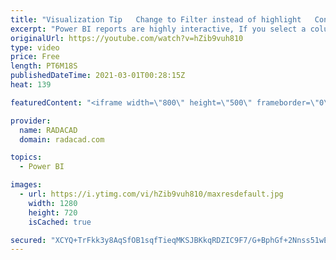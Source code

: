 ```yaml
---
title: "Visualization Tip   Change to Filter instead of highlight   Control the Interaction in Power BI"
excerpt: "Power BI reports are highly interactive, If you select a column in a column chart other charts will be highlighted. Selecting a slicer value will filter all other visuals in the report. This interactivity can be controlled easily. Despite the fact that this feature has been released in early phases of"
originalUrl: https://youtube.com/watch?v=hZib9vuh810
type: video
price: Free
length: PT6M18S
publishedDateTime: 2021-03-01T00:28:15Z
heat: 139

featuredContent: "<iframe width=\"800\" height=\"500\" frameborder=\"0\" src=\"https://www.youtube.com/embed/hZib9vuh810\" allow=\"accelerometer; autoplay; encrypted-media; gyroscope; picture-in-picture\" allowfullscreen></iframe>"

provider:
  name: RADACAD
  domain: radacad.com

topics:
  - Power BI

images:
  - url: https://i.ytimg.com/vi/hZib9vuh810/maxresdefault.jpg
    width: 1280
    height: 720
    isCached: true

secured: "XCYQ+TrFkk3y8AqSfOB1sqfTieqMKSJBKkqRDZIC9F7/G+BphGf+2Nnss51wE2A4oMjtw6RK79mVMpdEqmFHMgZCvVxlm+8hNp+uCd9Q3EIgjGOCCf7gTHrY5PjXTZlFflBraaH8gbc7Mb1ODHOys1qOHFbgCQeOBLSQ5HgLYW2KwPYjTprVRcPbL/TGIfbgfR6NZJrWshM0HRb3Wuy9iskqDwe/j8qIRebd0DsPmfmyQMV0JgR6ZQS2pA2PVyCfiTfIgLKmMaWEu3HdaPYgM1PMXfpwJ9V42p2rQB+4jJCt7dYL+StiUt37D0j8XxUHfhbP9jRS+fyh/aoZAhjrnX7z+iEedhX91tfgvGgwo/n0m7s4vemJw1n733GnzhTuDzxlCXT17PKC2IIdSpzsNg==;saFXJL8T8Vvxx+19KhkjRA=="
---
```


